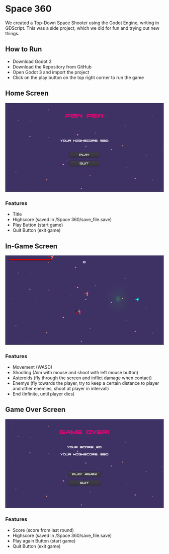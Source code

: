 # Space 360

We created a Top-Down Space Shooter using the Godot Engine, writing in GDScript.
This was a side project, which we did for fun and trying out new things.

## How to Run
- Download Godot 3
- Download the Repository from GitHub
- Open Godot 3 and import the project
- Click on the play button on the top right corner to run the game

## Home Screen
![Game Over](Space%20360/Game%20Over%20Screenshot.png)
### Features
- Title
- Highscore (saved in /Space 360/save_file.save)
- Play Button (start game)
- Quit Button (exit game)


## In-Game Screen
![Game Over](Space%20360/Gameplay%20Screenshot.png)
### Features
- Movement (WASD)
- Shooting (Aim with mouse and shoot with left mouse button)
- Asteroids (fly through the screen and inflict damage when contact)
- Enemys (fly towards the player, try to keep a certain distance to player and other enemies, shoot at player in intervall)
- End (Infinite, until player dies)

## Game Over Screen
![Game Over](Space%20360/Homescreen%20Screenshot.png)
### Features
- Score (score from last round)
- Highscore (saved in /Space 360/save_file.save)
- Play again Button (start game)
- Quit Button (exit game)

